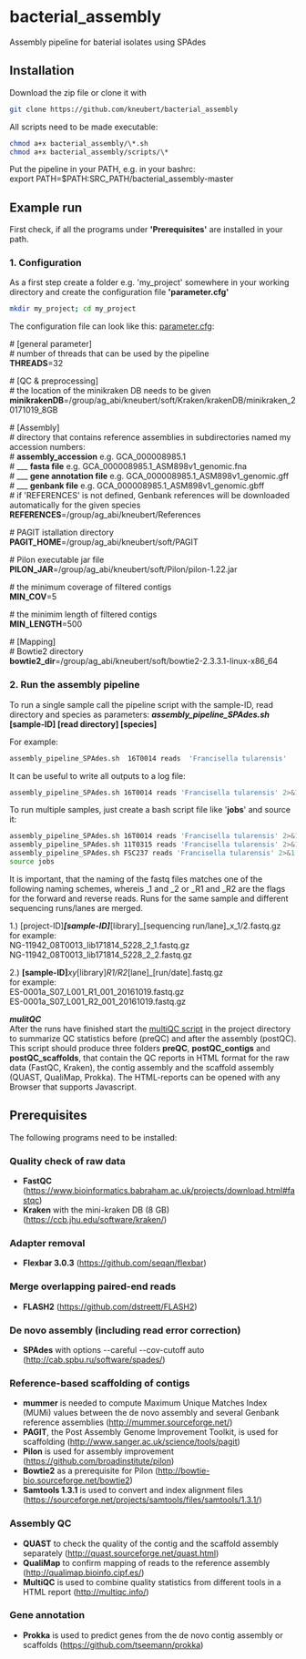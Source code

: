 # bacterial_assembly
Assembly pipeline for baterial isolates using SPAdes

## Installation
Download the zip file or clone it with   
```sh
git clone https://github.com/kneubert/bacterial_assembly
```

All scripts need to be made executable:  
```sh
chmod a+x bacterial_assembly/\*.sh  
chmod a+x bacterial_assembly/scripts/\*  
```

Put the pipeline in your PATH, e.g. in your bashrc:  
export PATH=$PATH:SRC_PATH/bacterial_assembly-master 

## Example run
First check, if all the programs under **'Prerequisites'** are installed in your path.

### **1. Configuration**
As a first step create a folder e.g. 'my_project' somewhere in your working directory and create the configuration file **'parameter.cfg'**   
```sh
mkdir my_project; cd my_project  
```
The configuration file can look like this: [parameter.cfg](https://raw.githubusercontent.com/kneubert/bacterial_assembly/master/example/parameter.cfg):

\# [general parameter]   
\# number of threads that can be used by the pipeline      
**THREADS**=32   

\# [QC & preprocessing]   
\# the location of the minikraken DB needs to be given 
**minikrakenDB**=/group/ag_abi/kneubert/soft/Kraken/krakenDB/minikraken_20171019_8GB

\# [Assembly]   
\# directory that contains reference assemblies in subdirectories named my accession numbers:   
\# **assembly_accession** e.g. GCA_000008985.1   
\# ___ **fasta file** e.g. GCA_000008985.1_ASM898v1_genomic.fna   
\# ___ **gene annotation file** e.g. GCA_000008985.1_ASM898v1_genomic.gff   
\# ___ **genbank file** e.g. GCA_000008985.1_ASM898v1_genomic.gbff   
\# if 'REFERENCES' is not defined, Genbank references will be downloaded automatically for the given species   
**REFERENCES**=/group/ag_abi/kneubert/References 

\# PAGIT istallation directory   
**PAGIT_HOME**=/group/ag_abi/kneubert/soft/PAGIT

\# Pilon executable jar file   
**PILON_JAR**=/group/ag_abi/kneubert/soft/Pilon/pilon-1.22.jar   

\# the minimum coverage of filtered contigs   
**MIN_COV**=5   

\# the minimim length of filtered contigs   
**MIN_LENGTH**=500   

\# [Mapping]   
\# Bowtie2 directory   
**bowtie2_dir**=/group/ag_abi/kneubert/soft/bowtie2-2.3.3.1-linux-x86_64   

### **2. Run the assembly pipeline**
To run a single sample call the pipeline script with the sample-ID, read directory and species as parameters:
***assembly_pipeline_SPAdes.sh***  **[sample-ID] [read directory]  [species]**   

For example:
```sh 
assembly_pipeline_SPAdes.sh  16T0014 reads  'Francisella tularensis'   
```
It can be useful to write all outputs to a log file:   
```sh
assembly_pipeline_SPAdes.sh 16T0014 reads 'Francisella tularensis' 2>&1 |tee -a 16T0014.log   
```
To run multiple samples, just create a bash script file like '**jobs**' and source it:   
```sh
assembly_pipeline_SPAdes.sh 16T0014 reads 'Francisella tularensis' 2>&1 |tee -a 16T0014.log   
assembly_pipeline_SPAdes.sh 11T0315 reads 'Francisella tularensis' 2>&1 |tee -a 11T0315.log   
assembly_pipeline_SPAdes.sh FSC237 reads 'Francisella tularensis' 2>&1 |tee -a FSC237.log   
source jobs  
```
It is important, that the naming of the fastq files matches one of the following naming schemes, whereis _1 and _2 or _R1 and _R2 are the flags for the forward and reverse reads. Runs for the same sample and different sequencing runs/lanes are merged. 
   
1.) \[project-ID\]_**\[sample-ID\]**_\[library\]_\[sequencing run/lane\]_x_1/2.fastq.gz   
for example:   
NG-11942_08T0013_lib171814_5228_2_1.fastq.gz    
NG-11942_08T0013_lib171814_5228_2_2.fastq.gz   

 2.) **\[sample-ID\]**_xy_\[library\]_R1/R2_\[lane\]_\[run/date\].fastq.gz   
for example:   
ES-0001a_S07_L001_R1_001_20161019.fastq.gz   
ES-0001a_S07_L001_R2_001_20161019.fastq.gz   

***mulitQC***  
After the runs have finished start the [multiQC script](https://raw.githubusercontent.com/kneubert/bacterial_assembly/master/multiqc.sh) in the project directory to summarize QC statistics before (preQC) and after the assembly (postQC).  
This script should produce three folders **preQC**, **postQC_contigs** and **postQC_scaffolds**, that contain the QC reports in HTML format for the raw data (FastQC, Kraken), the contig assembly and the scaffold assembly (QUAST, QualiMap, Prokka). The HTML-reports can be opened with any Browser that supports Javascript.

## Prerequisites
The following programs need to be installed:
### Quality check of raw data
* **FastQC** (https://www.bioinformatics.babraham.ac.uk/projects/download.html#fastqc)
* **Kraken** with the mini-kraken DB (8 GB) (https://ccb.jhu.edu/software/kraken/)

### Adapter removal
* **Flexbar 3.0.3** (https://github.com/seqan/flexbar)

### Merge overlapping paired-end reads
* **FLASH2** (https://github.com/dstreett/FLASH2)

### De novo assembly (including read error correction)
* **SPAdes** with options --careful --cov-cutoff auto (http://cab.spbu.ru/software/spades/)

### Reference-based scaffolding of contigs
* **mummer** is needed to compute Maximum Unique Matches Index (MUMi) values between the de novo assembly and several Genbank reference assemblies (http://mummer.sourceforge.net/)
* **PAGIT**, the Post Assembly Genome Improvement Toolkit, is used for scaffolding (http://www.sanger.ac.uk/science/tools/pagit)
* **Pilon** is used for assembly improvement (https://github.com/broadinstitute/pilon)
* **Bowtie2** as a prerequisite for Pilon (http://bowtie-bio.sourceforge.net/bowtie2)
* **Samtools 1.3.1** is used to convert and index alignment files (https://sourceforge.net/projects/samtools/files/samtools/1.3.1/)

### Assembly QC
* **QUAST** to check the quality of the contig and the scaffold assembly separately (http://quast.sourceforge.net/quast.html)
* **QualiMap** to confirm mapping of reads to the reference assembly (http://qualimap.bioinfo.cipf.es/)
* **MultiQC** is used to combine quality statistics from different tools in a HTML report (http://multiqc.info/)

### Gene annotation
* **Prokka** is used to predict genes from the de novo contig assembly or scaffolds (https://github.com/tseemann/prokka)
